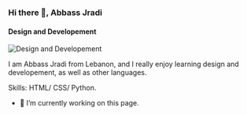 ### Hi there 👋, Abbass Jradi
#### Design and Developement
![Design and Developement](https://arturssmirnovs.github.io/github-profile-readme-generator/images/banner.png)

I am Abbass Jradi from Lebanon, and I really enjoy learning design and developement, as well as other languages.

Skills: HTML/ CSS/ Python.

- 🔭 I’m currently working on this page. 





